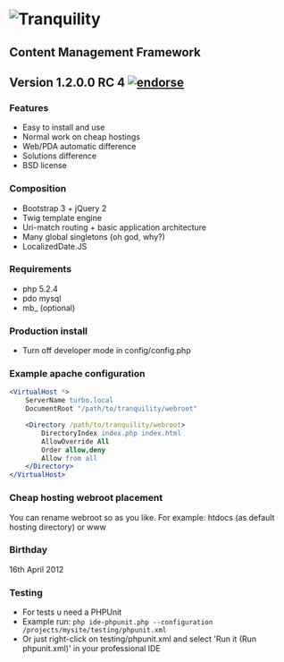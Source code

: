 # ![Tranquility](http://habrastorage.org/storage2/cef/853/3d7/cef8533d75bb0f8f014282a7a3c81668.png)
## Content Management Framework
## Version 1.2.0.0 RC 4 [![endorse](http://api.coderwall.com/studentivan/endorse.png)](http://coderwall.com/studentivan)

### Features
* Easy to install and use
* Normal work on cheap hostings
* Web/PDA automatic difference
* Solutions difference
* BSD license

### Composition
* Bootstrap 3 + jQuery 2
* Twig template engine
* Uri-match routing + basic application architecture
* Many global singletons (oh god, why?)
* LocalizedDate.JS

### Requirements
* php 5.2.4
* pdo mysql
* mb_ (optional)

### Production install
* Turn off developer mode in config/config.php

### Example apache configuration
```apache
<VirtualHost *>
    ServerName turbo.local
	DocumentRoot "/path/to/tranquility/webroot"

	<Directory /path/to/tranquility/webroot>
        DirectoryIndex index.php index.html
        AllowOverride All
        Order allow,deny
        Allow from all
    </Directory>
</VirtualHost>
```

### Cheap hosting webroot placement
You can rename webroot so as you like. For example: htdocs (as default hosting directory) or www

### Birthday
16th April 2012

### Testing
* For tests u need a PHPUnit
* Example run: ```php ide-phpunit.php --configuration /projects/mysite/testing/phpunit.xml```
* Or just right-click on testing/phpunit.xml and select 'Run it (Run phpunit.xml)' in your professional IDE